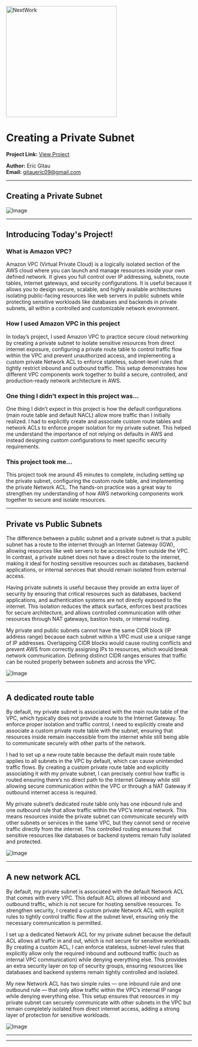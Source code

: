 <img src="https://cdn.prod.website-files.com/677c400686e724409a5a7409/6790ad949cf622dc8dcd9fe4_nextwork-logo-leather.svg" alt="NextWork" width="300" />

# Creating a Private Subnet

**Project Link:** [View Project](http://learn.nextwork.org/projects/aws-networks-private)

**Author:** Eric Gitau  
**Email:** gitaueric09@gmail.com

---

## Creating a Private Subnet

![Image](http://learn.nextwork.org/inspired_purple_vibrant_plum/uploads/aws-networks-private_afe1fdbd)

---

## Introducing Today's Project!

### What is Amazon VPC?

Amazon VPC (Virtual Private Cloud) is a logically isolated section of the AWS cloud where you can launch and manage resources inside your own defined network. It gives you full control over IP addressing, subnets, route tables, internet gateways, and security configurations. It is useful because it allows you to design secure, scalable, and highly available architectures isolating public-facing resources like web servers in public subnets while protecting sensitive workloads like databases and backends in private subnets, all within a controlled and customizable network environment.

### How I used Amazon VPC in this project

In today’s project, I used Amazon VPC to practice secure cloud networking by creating a private subnet to isolate sensitive resources from direct internet exposure, configuring a private route table to control traffic flow within the VPC and prevent unauthorized access, and implementing a custom private Network ACL to enforce stateless, subnet-level rules that tightly restrict inbound and outbound traffic. This setup demonstrates how different VPC components work together to build a secure, controlled, and production-ready network architecture in AWS.

### One thing I didn't expect in this project was...

One thing I didn’t expect in this project is how the default configurations (main route table and default NACL) allow more traffic than I initially realized. I had to explicitly create and associate custom route tables and network ACLs to enforce proper isolation for my private subnet. This helped me understand the importance of not relying on defaults in AWS and instead designing custom configurations to meet specific security requirements.

### This project took me...

This project took me around 45 minutes to complete, including setting up the private subnet, configuring the custom route table, and implementing the private Network ACL. The hands-on practice was a great way to strengthen my understanding of how AWS networking components work together to secure and isolate resources.

---

## Private vs Public Subnets

The difference between a public subnet and a private subnet is that a public subnet has a route to the internet through an Internet Gateway (IGW), allowing resources like web servers to be accessible from outside the VPC. In contrast, a private subnet does not have a direct route to the internet, making it ideal for hosting sensitive resources such as databases, backend applications, or internal services that should remain isolated from external access.

Having private subnets is useful because they provide an extra layer of security by ensuring that critical resources such as databases, backend applications, and authentication systems are not directly exposed to the internet. This isolation reduces the attack surface, enforces best practices for secure architecture, and allows controlled communication with other resources through NAT gateways, bastion hosts, or internal routing.

My private and public subnets cannot have the same CIDR block (IP address range) because each subnet within a VPC must use a unique range of IP addresses. Overlapping CIDR blocks would cause routing conflicts and prevent AWS from correctly assigning IPs to resources, which would break network communication. Defining distinct CIDR ranges ensures that traffic can be routed properly between subnets and across the VPC.

![Image](http://learn.nextwork.org/inspired_purple_vibrant_plum/uploads/aws-networks-private_afe1fdbd)

---

## A dedicated route table

By default, my private subnet is associated with the main route table of the VPC, which typically does not provide a route to the Internet Gateway. To enforce proper isolation and traffic control, I need to explicitly create and associate a custom private route table with the subnet, ensuring that resources inside remain inaccessible from the internet while still being able to communicate securely with other parts of the network.

I had to set up a new route table because the default main route table applies to all subnets in the VPC by default, which can cause unintended traffic flows. By creating a custom private route table and explicitly associating it with my private subnet, I can precisely control how traffic is routed ensuring there’s no direct path to the Internet Gateway while still allowing secure communication within the VPC or through a NAT Gateway if outbound internet access is required.

My private subnet’s dedicated route table only has one inbound rule and one outbound rule that allow traffic within the VPC’s internal network. This means resources inside the private subnet can communicate securely with other subnets or services in the same VPC, but they cannot send or receive traffic directly from the internet. This controlled routing ensures that sensitive resources like databases or backend systems remain fully isolated and protected.

![Image](http://learn.nextwork.org/inspired_purple_vibrant_plum/uploads/aws-networks-private_b4b904b5)

---

## A new network ACL

By default, my private subnet is associated with the default Network ACL that comes with every VPC. This default ACL allows all inbound and outbound traffic, which is not secure for hosting sensitive resources. To strengthen security, I created a custom private Network ACL with explicit rules to tightly control traffic flow at the subnet level, ensuring only the necessary communication is permitted.

I set up a dedicated Network ACL for my private subnet because the default ACL allows all traffic in and out, which is not secure for sensitive workloads. By creating a custom ACL, I can enforce stateless, subnet-level rules that explicitly allow only the required inbound and outbound traffic (such as internal VPC communication) while denying everything else. This provides an extra security layer on top of security groups, ensuring resources like databases and backend systems remain tightly controlled and isolated.

My new Network ACL has two simple rules — one inbound rule and one outbound rule — that only allow traffic within the VPC’s internal IP range while denying everything else. This setup ensures that resources in my private subnet can securely communicate with other subnets in the VPC but remain completely isolated from direct internet access, adding a strong layer of protection for sensitive workloads.

![Image](http://learn.nextwork.org/inspired_purple_vibrant_plum/uploads/aws-networks-private_1ed2cb07)

---

---
